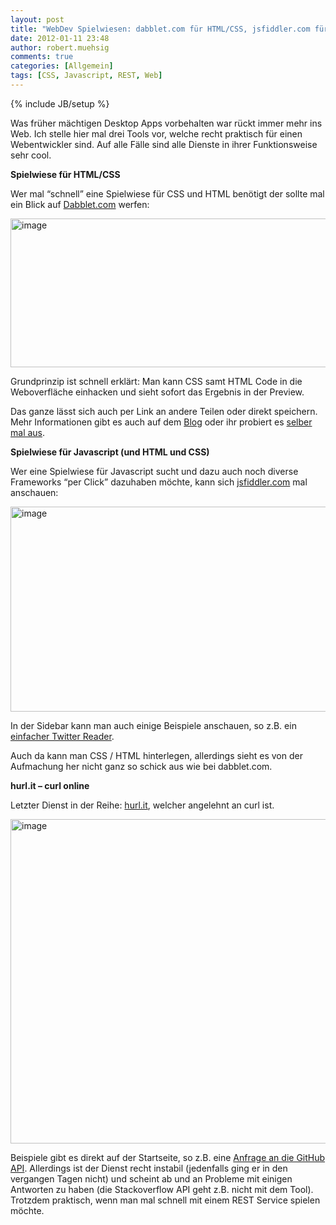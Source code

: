```yaml
---
layout: post
title: "WebDev Spielwiesen: dabblet.com für HTML/CSS, jsfiddler.com für JS & Hurl.it für REST"
date: 2012-01-11 23:48
author: robert.muehsig
comments: true
categories: [Allgemein]
tags: [CSS, Javascript, REST, Web]
---
```

{% include JB/setup %}
<p>Was früher mächtigen Desktop Apps vorbehalten war rückt immer mehr ins Web. Ich stelle hier mal drei Tools vor, welche recht praktisch für einen Webentwickler sind. Auf alle Fälle sind alle Dienste in ihrer Funktionsweise sehr cool.</p> <p><strong>Spielwiese für HTML/CSS</strong></p> <p>Wer mal “schnell” eine Spielwiese für CSS und HTML benötigt der sollte mal ein Blick auf <a href="http://dabblet.com/">Dabblet.com</a> werfen:</p> <p><a href="http://dabblet.com/"><img style="background-image: none; border-bottom: 0px; border-left: 0px; padding-left: 0px; padding-right: 0px; display: inline; border-top: 0px; border-right: 0px; padding-top: 0px" title="image" border="0" alt="image" src="{{BASE_PATH}}/assets/wp-images/image1447.png" width="594" height="238"></a></p> <p>Grundprinzip ist schnell erklärt: Man kann CSS samt HTML Code in die Weboverfläche einhacken und sieht sofort das Ergebnis in der Preview.</p> <p>Das ganze lässt sich auch per Link an andere Teilen oder direkt speichern. Mehr Informationen gibt es auch auf dem <a href="http://blog.dabblet.com/">Blog</a> oder ihr probiert es <a href="http://dabblet.com/">selber mal aus</a>.</p> <p><strong>Spielwiese für Javascript (und HTML und CSS)</strong></p> <p>Wer eine Spielwiese für Javascript sucht und dazu auch noch diverse Frameworks “per Click” dazuhaben möchte, kann sich <a href="http://jsfiddle.net">jsfiddler.com</a> mal anschauen:</p> <p><a href="http://jsfiddle.net"><img style="background-image: none; border-bottom: 0px; border-left: 0px; padding-left: 0px; padding-right: 0px; display: inline; border-top: 0px; border-right: 0px; padding-top: 0px" title="image" border="0" alt="image" src="{{BASE_PATH}}/assets/wp-images/image1448.png" width="617" height="328"></a></p> <p>In der Sidebar kann man auch einige Beispiele anschauen, so z.B. ein <a href="http://jsfiddle.net/pborreli/pJgyu/">einfacher Twitter Reader</a>.</p> <p>Auch da kann man CSS / HTML hinterlegen, allerdings sieht es von der Aufmachung her nicht ganz so schick aus wie bei dabblet.com. </p> <p><strong>hurl.it – curl online</strong></p> <p>Letzter Dienst in der Reihe: <a href="http://hurl.it/">hurl.it</a>, welcher angelehnt an curl ist. </p> <p><a href="http://hurl.it/"><img style="background-image: none; border-bottom: 0px; border-left: 0px; padding-left: 0px; padding-right: 0px; display: inline; border-top: 0px; border-right: 0px; padding-top: 0px" title="image" border="0" alt="image" src="{{BASE_PATH}}/assets/wp-images/image1449.png" width="612" height="519"></a></p>  <p>Beispiele gibt es direkt auf der Startseite, so z.B. eine <a href="http://hurl.it/hurls/8e0ac4075fa20091ad136326201b98ccecdb6220/e49d01e6beca4dd7561e0865387af315538e3407">Anfrage an die GitHub API</a>. Allerdings ist der Dienst recht instabil (jedenfalls ging er in den vergangen Tagen nicht) und scheint ab und an Probleme mit einigen Antworten zu haben (die Stackoverflow API geht z.B. nicht mit dem Tool). Trotzdem praktisch, wenn man mal schnell mit einem REST Service spielen möchte.</p>
